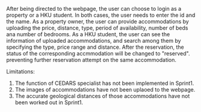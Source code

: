 After being directed to the webpage, the user can choose to login as a property or a HKU student. In both cases, the user needs to enter the id and the name.
As a property owner, the user can provide accommodations by uploading the price, distance, type, period of availability, number of beds ana number of bedrooms.
As a HKU student, the user can see the information of uploaded accommodations, and search among them by specifying the type, price range and distance. After the reservation, the status of the corresponding accmmodation will be
changed to "reserved". preventing further reservation attempt on the same accommodation.

Limitations:
1. The function of CEDARS specialist has not been implemented in Sprint1.
2. The images of accommodations have not been uplaoed to the webpage.
3. The accurate geological distances of those accommodations have not been worked out in Sprint1.
